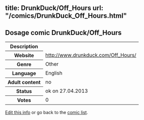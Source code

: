 title: DrunkDuck/Off_Hours
url: "/comics/DrunkDuck_Off_Hours.html"
---
Dosage comic DrunkDuck/Off_Hours
-----------------------------------------

<p id="msg"></p>
<script type="text/javascript">
if (window.location.search === '?edit_info_mail=sent_ok') {
  var elem = document.getElementById("msg");
  elem.innerHTML = 'Edited information sucessfully sent.';
  elem.className = 'ok';
}
</script>
<table class="comicinfo">
<tr>
<th>Description</th><td></td>
</tr>
<tr>
<th>Website</th><td><a href="http://www.drunkduck.com/Off_Hours/">http://www.drunkduck.com/Off_Hours/</a></td>
</tr>
<tr>
<th>Genre</th><td>Other</td>
</tr>
<tr>
<th>Language</th><td>English</td>
</tr>
<tr>
<th>Adult content</th><td>no</td>
</tr>
<tr>
<th>Status</th><td>ok on 27.04.2013</td>
</tr>
<tr>
<th>Votes</th><td>0</td>
</tr>
</table>

[Edit this info](DrunkDuck_Off_Hours_edit.html) or go back to the [comic list](../comic-index.html).
